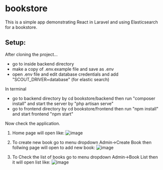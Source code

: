 # bookstore

This is a simple app demonstrating React in Laravel and using Elasticsearch for a bookstore.

## Setup:

After cloning the project...
- go to inside backend directory
- make a copy of .env.example file and save as .env
- open .env file and edit database credentials and add "SCOUT_DRIVER=database" (for elastic search)

In terminal
- go to backend directory by cd bookstore/backend
then run "composer install" and start the server by "php artisan serve"
- go to frontend directory by cd bookstore/frontend
then run "npm install" and start frontend "npm start"

Now check the application.

1. Home page will open like:
![image](https://user-images.githubusercontent.com/87356238/235745795-4a08cc04-a7fd-4fee-b687-dd0da1ad7746.png)

2. To create new book go to menu dropdown Admin->Create Book then follwing page will open to add new book:
![image](https://user-images.githubusercontent.com/87356238/235748210-3f27af3e-6fee-4a17-80c9-e270c9b5ebff.png)

3. To Check the list of books go to menu dropdown Admin->Book List then it will open list like:
![image](https://user-images.githubusercontent.com/87356238/235748692-2c94a2ff-0c2f-4620-a65f-e12d82063bc7.png)


